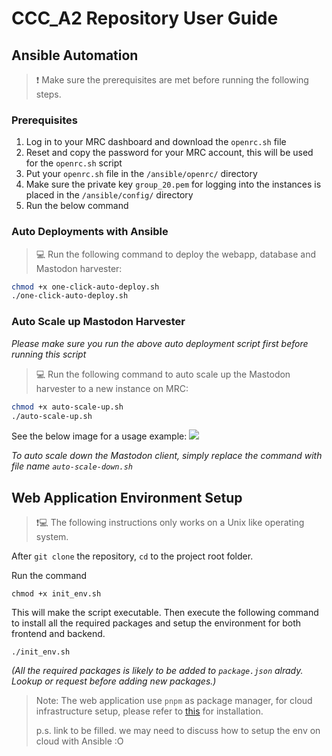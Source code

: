 # CCC_A2 Repository User Guide

## Ansible Automation

> :exclamation: Make sure the prerequisites are met before running the following steps.
> 
### Prerequisites

1. Log in to your MRC dashboard and download the `openrc.sh` file
2. Reset and copy the password for your MRC account, this will be used for the `openrc.sh` script
3. Put your `openrc.sh` file in the `/ansible/openrc/` directory
4. Make sure the private key `group_20.pem` for logging into the instances is placed in the `/ansible/config/` directory
5. Run the below command


### Auto Deployments with Ansible

> :computer: Run the following command to deploy the webapp, database and Mastodon harvester:

```bash
chmod +x one-click-auto-deploy.sh
./one-click-auto-deploy.sh
```

### Auto Scale up Mastodon Harvester
*Please make sure you run the above auto deployment script first before running this script*  

> :computer: Run the following command to auto scale up the Mastodon harvester to a new instance on MRC:  

```bash
chmod +x auto-scale-up.sh
./auto-scale-up.sh
```
See the below image for a usage example:
![](../resource/auto-scale-use.png)

*To auto scale down the Mastodon client, simply replace the command with file name `auto-scale-down.sh`*

## Web Application Environment Setup  

> :exclamation::computer: The following instructions only works on a Unix like operating system.

After `git clone` the repository, `cd` to the project root folder.   

Run the command 
``` shell
chmod +x init_env.sh
``` 
This will make the script executable. Then execute the following command to install all the required packages and setup the environment for both frontend and backend.  
``` shell
./init_env.sh
```
_(All the required packages is likely to be added to `package.json` alrady. Lookup or request before adding new packages.)_

> Note: The web application use `pnpm` as package manager, for cloud infrastructure setup, please refer to [this]() for installation.  
> 
> p.s. link to be filled. we may need to discuss how to setup the env on cloud with Ansible :O 